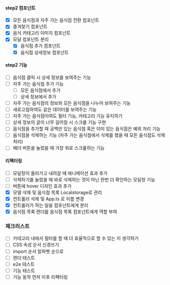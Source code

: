 #### step2 컴포넌트

- [x] 모든 음식점과 자주 가는 음식점 전환 컴포넌트
- [x] 즐겨찾기 컴포넌트
- [x] 음식 카테고리 이미지 컴포넌트
- [x] 모달 컴포넌트 분리
  - [x] 음식점 추가 컴포넌트
  - [x] 음식점 상세정보 컴포넌트

#### step2 기능

- [ ] 음식점 클릭 시 상세 정보를 보여주는 기능
- [ ] 자주 가는 음식점 추가 기능
  - [ ] 모든 음식점에서 추가
  - [ ] 상세 정보에서 추가
- [ ] 자주 가는 음식점의 정보와 모든 음식점을 나누어 보여주는 기능
- [ ] 새로고침하여도 같은 데이터를 보여주는 기능
- [ ] 자주 가는 음식점이여도 필터 기능, 카테고리 기능 유지하기
- [ ] 상세 정보의 글이 너무 길어질 시 스크롤 기능 구현
- [ ] 음식점을 추가할 때 공백만 있는 음식점 혹은 이미 있는 음식점은 예외 처리 기능
- [ ] 음식점을 삭제하는 기능 (자주 가는 음식점에서 삭제를 했을 때 모든 음식점도 삭제 처리)
- [ ] 헤더 버튼을 눌렀을 때 가장 위로 스크롤하는 기능

#### 리팩터링

- [ ] 모달창이 올라가고 내려갈 때 애니메이션 효과 추가
- [ ] 삭제하기를 눌렀을 때 바로 삭제하는 것이 아닌 한번 더 확인하는 모달창 기능
- [ ] 버튼에 hover 디자인 효과 추가
- [x] 모델 삭제 및 음식점 목록 Localstorage로 관리
- [x] 컨트롤러 삭제 및 App.ts 로 이름 변경
- [x] 컨트롤러가 하는 일을 컴포넌트에게 분리
- [x] 음식점 목록 렌더를 음식점 목록 컴포넌트에게 역할 부여

### 체크리스트

- [ ] 카테고리 내에서 필터를 할 때 더 효율적으로 할 수 있는 지 생각하기
- [ ] CSS 속성 순서 신경쓰기
- [ ] import 순서 알파벳 순으로
- [ ] 렌더 테스트
- [ ] e2e 테스트
- [ ] 기능 테스트
- [ ] 기능 동작 먼저 이후 리팩터링
